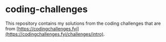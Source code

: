 # coding-challenges
This repository contains my solutions from the coding challenges that are from [https://codingchallenges.fyi](https://codingchallenges.fyi/challenges/intro).
